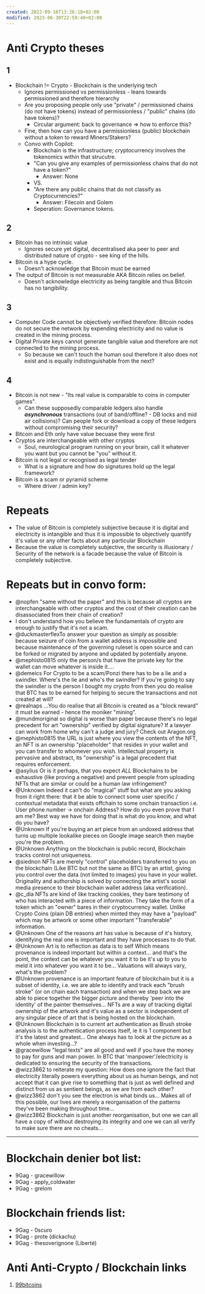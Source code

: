 ```yaml
---
created: 2022-09-16T13:26:18+02:00
modified: 2023-06-30T22:59:40+02:00
---
```


# Anti Crypto theses

## 1
 - Blockchain != Crypto - Blockchain is the underlying tech
   - Ignores permissioned vs permissionless - leans towards permissioned and therefore hierarchy
   - Are you proposing people only use "private" / permissioned chains (do not have tokens) instead of permissionless / "public" chains (do have tokens)?
     - Circular argument: back to governance => how to enforce this?
   - Fine, then how can you have a permissionless (public) blockchain without a token to reward Miners/Stakers?
   - Convo with Copilot:
     - Blockchain is the infrastructure; cryptocurrency involves the tokenomics within that strucutre.
     - "Can you give any examples of permissionless chains that do not have a token?"
       - Answer: None 
     - VS.
     - "Are there any public chains that do not classify as Cryptocurrencies?"
       - Answer: Filecoin and Golem
     - Seperation: Governance tokens.

## 2
 - Bitcoin has no intrinsic value
   - Ignores secure yet digital, decentralised aka peer to peer and distributed nature of crypto - see king of the hills.
 - Bitcoin is a hype cycle.
   - Doesn't acknowledge that Bitcoin must be earned
 - The output of Bitcoin is not measurable AKA Bitcoin relies on belief.
   - Doesn't acknowledge electricity as being tangible and thus Bitcoin has no tangibility.

## 3
 - Computer Code cannot be objectively verified therefore: Bitcoin nodes do not secure the network by expending electricity and no value is created in the mining process.
 - Digital Private keys cannot generate tangible value and therefore are not connected to the mining process.
   - So because we can't touch the human soul therefore it also does not exist and is equally indistinguishable from the next?

## 4
 - Bitcoin is not new - "Its real value is comparable to coins in computer games".
   - Can these supposedly comparable ledgers also handle _**asynchronous**_ transactions (out of band/offline? - DB locks and mid air collisions)? Can people fork or download a copy of these ledgers without compromising their security?
 - Bitcoin and Eth only have value becuase they were first
 - Cryptos are interchangeable with other cryptos
   - Soul, neurological program running on your brain, call it whatever you want but you cannot be "you" without it.
 - Bitcoin is not legal or recognised as legal tender
   - What is a signature and how do signatures hold up the legal framework?
 - Bitcoin is a scam or pyramid scheme
   - Where driver / admin key? 

# Repeats

 - The value of Bitcoin is completely subjective because it is digital and electricity is intangible and thus it is impossible to objectively quantify it's value or any other facts about any particular Blockchain
 - Because the value is completely subjective, the security is illusionary / Security of the network is a facade because the value of Bitcoin is completely subjective.


# Repeats but in convo form:

 - @nopfen "same without the paper" and this is because all cryptos are interchangeable with other cryptos and the cost of their creation can be disassociated from their chain of creation?
 - I don't understand how you believe the fundamentals of crypto are enough to justify that it's not a scam.
 - @duckmasterflexTo answer your question as simply as possible: because seizure of coin from a wallet address is impossible and because maintenance of the governing ruleset is open source and can be forked or migrated by anyone and updated by potentially anyone.
 - @mephisto0815 only the person/s that have the private key for the wallet can move whatever is inside it....
 - @demeics For Crypto to be a scam/Ponzi there has to be a lie and a swindler. Where's the lie and who's the swindler?
If you're going to say the swindler is the person I bought my crypto from then you do realise that BTC has to be earned for helping to secure the transactions and not created at will?
 - @realnaps ...You do realise that all Bitcoin is created as a "block reward" it must be earned - hence the moniker "mining".
 - @mundmoriginal so digital is worse than paper because there's no legal precedent for art "ownership" verified by digital signature? If a lawyer can work from home why can't a judge and jury?
Check out Aragon.org
 - @mephisto0815 the URL is just where you view the contents of the NFT, an NFT is an ownership "placeholder" that resides in your wallet and you can transfer to whomever you wish.
Intellectual property is pervasive and abstract, its "ownership" is a legal precedent that requires enforcement.
 - @asylius Or is it perhaps, that you expect _*ALL*_ Blockchains to be exhaustive (like proving a negative) and prevent people from uploading NFTs that are similar or could be a human law infringement?
 - @Unknown Indeed it can't do "magical" stuff but what are you asking from it right there: that it be able to connect some user specific / contextual metadata that exists offchain to some onchain transaction i.e. User phone number -> onchain Address? How do you even prove that I am me? Best way we have for doing that is what do you know, and what do you have?
 - @Unknown If you're buying an art piece from an undoxed address that turns up multiple lookalike pieces on Google image search then maybe you're the problem.
 - @Unknown Anything on the blockchain is public record, Blockchain tracks control not uniqueness.
 - @siednon NFTs are merely "control" placeholders transferred to you on the blockchain (Like BTC but not the same as BTC) by an artist, giving you control over the data (not limited to images) you have in your wallet.
Originality and authorship is solved by connecting the artist's social media presence to their blockchain wallet address (aka verification).
 - @c_dia NFTs are kind of like tracking cookies, they bare testimony of who has interacted with a piece of information. They take the form of a token which an "owner" bares in their cryptocurrency wallet.
Unlike Crypto Coins (plain DB entries) when minted they may have a "payload" which may be artwork or some other important "Transferable" information.
 - @Unknown One of the reasons art has value is because of it's history, identifying the real one is important and they have processes to do that.
 - @Unknown Art is to reflection as data is to self
Which means provenance is indeed important but within a context... and that's the point, the context can be whatever you want it to be it's up to you to meld it into whatever you want it to be...
Valuations will always vary, what's the problem?
 - @Unknown provenance is an important feature of blockchain but it is a subset of identity, i.e. we are able to identify and track each "brush stroke" (or on chain each transaction) and when we step back we are able to piece together the bigger picture and thereby 'peer into the identity' of the painter themselves...
NFTs are a way of tracking digital ownership of the artwork and it's value as a sector is independent of any singular piece of art that is being hosted on the blockchain. 
 - @Unknown Blockchain is to current art authentication as Brush stroke analysis is to the authentication process itself, ie it is 1 component but it's the latest and greatest... 
One always has to look at the picture as a whole when investing...?
 - @gracewillow "legal texts" are all good and well if you have the money to pay for guns and man power.
In BTC that 'manpower'/electricity is dedicated to ensuring the security of the transactions.
 - @wizz3862 to reiterate my question: How does one ignore the fact that electricity literally powers everything about us as human beings, and not accept that it can give rise to something that is just as well defined and distinct from us as sentient beings, as we are from each other?
 - @wizz3862 don't you see the electron is what binds us... Makes all of this possible, our lives are merely a reorganisation of the patterns they've been making throughout time...
 - @wizz3862 Blockchain is just another reorganisation, but one we can all have a copy of without destroying its integrity and one we can all verify to make sure there are no cheats...

-------------------------------

# Blockchain denier bot list:
- 9Gag - gracewillow
- 9Gag - apply_coldwater
- 9Gag - grelom

# Blockchain friends list:
- 9Gag - 0scuro
- 9Gag - prote (dickachu)
- 9Gag - thesoverignone (Liberté)

# Anti Anti-Crypto / Blockchain links
1. [99bitcoins](https://99bitcoins.com/bitcoin-obituaries/)
